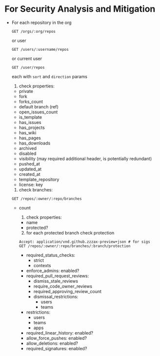 # For Security Analysis and Mitigation

- For each repository in the org
  ```
  GET /orgs/:org/repos
  ```

  or user
  ```
  GET /users/:username/repos
  ```

  or current user
  ```
  GET /user/repos
  ```

  each with `sort` and `direction` params

  1) check properties:
  - private
  - fork
  - forks_count
  - default branch (ref)
  - open_issues_count
  - is_template
  - has_issues
  - has_projects
  - has_wiki
  - has_pages
  - has_downloads
  - archived
  - disabled
  - visibility (may required additional header, is potentially redundant)
  - pushed_at
  - updated_at
  - created_at
  - template_repository
  - license: key
  1) check branches:
  ```
  GET /repos/:owner/:repo/branches
  ```
  - count
    1) check properties:
    - name
    - protected?
    2) for each protected branch check protection
    ```
    Accept: application/vnd.github.zzzax-preview+json # for sigs
    GET /repos/:owner/:repo/branches/:branch/protection
    ```

    - required_status_checks:
      - strict
      - contexts
    - enforce_admins: enabled?
    - required_pull_request_reviews:
      - dismiss_stale_reviews
      - require_code_owner_reviews
      - required_approving_review_count
      - dismissal_restrictions:
        - users
        - teams
    - restrictions:
      - users
      - teams
      - apps
    - required_linear_history: enabled?
    - allow_force_pushes: enabled?
    - allow_deletions: enabled?
    - required_signatures: enabled?






